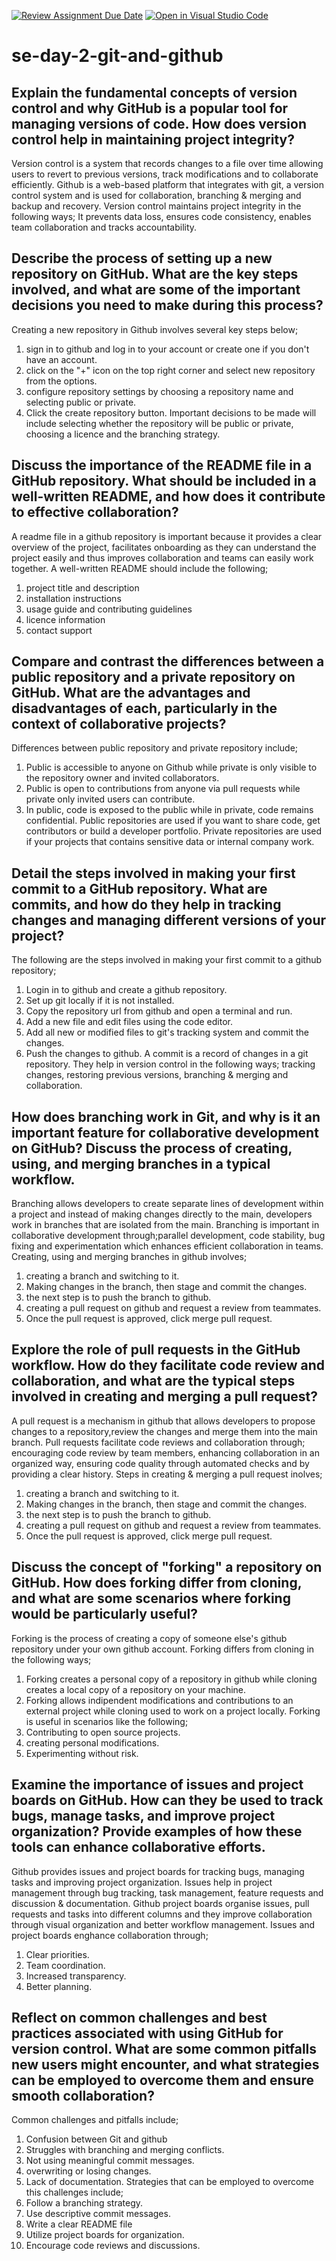 [![Review Assignment Due Date](https://classroom.github.com/assets/deadline-readme-button-22041afd0340ce965d47ae6ef1cefeee28c7c493a6346c4f15d667ab976d596c.svg)](https://classroom.github.com/a/8wgCKhpZ)
[![Open in Visual Studio Code](https://classroom.github.com/assets/open-in-vscode-2e0aaae1b6195c2367325f4f02e2d04e9abb55f0b24a779b69b11b9e10269abc.svg)](https://classroom.github.com/online_ide?assignment_repo_id=18436844&assignment_repo_type=AssignmentRepo)
# se-day-2-git-and-github
## Explain the fundamental concepts of version control and why GitHub is a popular tool for managing versions of code. How does version control help in maintaining project integrity?
Version control is a system that records changes to a file over time allowing users to revert to previous versions, track modifications and to collaborate efficiently. Github is a web-based platform that integrates with git, a version control system and is used for collaboration, branching & merging and backup and recovery.
Version control maintains project integrity in the following ways; It prevents data loss, ensures code consistency, enables team collaboration and tracks accountability.

## Describe the process of setting up a new repository on GitHub. What are the key steps involved, and what are some of the important decisions you need to make during this process?
Creating a new repository in Github involves several key steps below;
1. sign in to github and log in to your account or create one if you don't have an account.
2. click on the "+" icon on the top right corner and select new repository from the options.
3. configure repository settings by choosing a repository name and selecting public or private.
4. Click the create repository button.
 Important decisions to be made will include selecting whether the repository will be public or private, choosing a licence and the branching strategy.

## Discuss the importance of the README file in a GitHub repository. What should be included in a well-written README, and how does it contribute to effective collaboration?
A readme file in a github repository is important because it provides a clear overview of the project, facilitates onboarding as they can understand the project easily and thus improves collaboration and teams can easily work together. A well-written README should include the following;
1. project title and description
2. installation instructions
3. usage guide and contributing guidelines
4. licence information
5. contact support

## Compare and contrast the differences between a public repository and a private repository on GitHub. What are the advantages and disadvantages of each, particularly in the context of collaborative projects?
Differences between public repository and private repository include;
1. Public is accessible to anyone on Github while private is only visible to the repository owner and invited collaborators.
2. Public is open to contributions from anyone via pull requests while private only invited users can contribute.
3. In public, code is exposed to the public while in private, code remains confidential.
Public repositories are used if you want to share code, get contributors or build a developer portfolio. Private repositories are used if your projects that contains sensitive data or internal company work.

## Detail the steps involved in making your first commit to a GitHub repository. What are commits, and how do they help in tracking changes and managing different versions of your project?
The following are the steps involved in making your first commit to a github repository;
1. Login in to github and create a github repository.
2. Set up git locally if it is not installed.
3. Copy the repository url from github and open a terminal and run.
4. Add a new file and edit files using the code editor.
5. Add all new or modified files to git's tracking system and commit the changes.
6. Push the changes to github.
A commit is a record of changes in a git repository. They help in version control in the following ways; tracking changes, restoring previous versions, branching & merging and collaboration.

## How does branching work in Git, and why is it an important feature for collaborative development on GitHub? Discuss the process of creating, using, and merging branches in a typical workflow.
Branching allows developers to create separate lines of development within a project and instead of making changes directly to the main, developers work in branches that are isolated from the main.
Branching is important in collaborative development through;parallel development, code stability, bug fixing and experimentation which enhances efficient collaboration in teams.
Creating, using and merging branches in github involves;
1. creating a branch and switching to it.
2. Making changes in the branch, then stage and commit the changes.
3. the next step is to push the branch to github.
4. creating a pull request on github and request a review from teammates.
5. Once the pull request is approved, click merge pull request.

## Explore the role of pull requests in the GitHub workflow. How do they facilitate code review and collaboration, and what are the typical steps involved in creating and merging a pull request?
A pull request is a mechanism in github that allows developers to propose changes to a repository,review the changes and merge them into the main branch.
Pull requests facilitate code reviews and collaboration through; encouraging code review by team members, enhancing collaboration in an organized way, ensuring code quality through automated checks and by providing a clear history.
Steps in creating & merging a pull request inolves;
1. creating a branch and switching to it.
2. Making changes in the branch, then stage and commit the changes.
3. the next step is to push the branch to github.
4. creating a pull request on github and request a review from teammates.
5. Once the pull request is approved, click merge pull request.

## Discuss the concept of "forking" a repository on GitHub. How does forking differ from cloning, and what are some scenarios where forking would be particularly useful?
Forking is the process of creating a copy of someone else's github repository under your own github account.
Forking differs from cloning in the following ways;
1. Forking creates a personal copy of a repository in github while cloning creates a local copy of a repository on your machine.
2. Forking allows indipendent modifications and contributions to an external project while cloning used to work on a project locally.
Forking is useful in scenarios like the following;
1. Contributing to open source projects.
2. creating personal modifications.
3. Experimenting without risk.

## Examine the importance of issues and project boards on GitHub. How can they be used to track bugs, manage tasks, and improve project organization? Provide examples of how these tools can enhance collaborative efforts.
Github provides issues and project boards for tracking bugs, managing tasks and improving project organization. Issues help in project management through bug tracking, task management, feature requests and discussion & documentation. Github project boards organise issues, pull requests and tasks into different columns and they improve collaboration through visual organization and better workflow management.
Issues and project boards enghance collaboration through;
1. Clear priorities.
2. Team coordination.
3. Increased transparency.
4. Better planning.

## Reflect on common challenges and best practices associated with using GitHub for version control. What are some common pitfalls new users might encounter, and what strategies can be employed to overcome them and ensure smooth collaboration?
Common challenges and pitfalls include;
1. Confusion between Git and github
2. Struggles with branching and merging conflicts.
3. Not using meaningful commit messages.
4. overwriting or losing changes.
5. Lack of documentation.
Strategies that can be employed to overcome this challenges include;
1. Follow a branching strategy.
2. Use descriptive commit messages.
3. Write a clear README file
4. Utilize project boards for organization.
5. Encourage code reviews and discussions.
